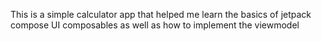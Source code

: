This is a simple calculator app that helped me learn the basics of jetpack compose UI composables as well as how to implement the viewmodel
